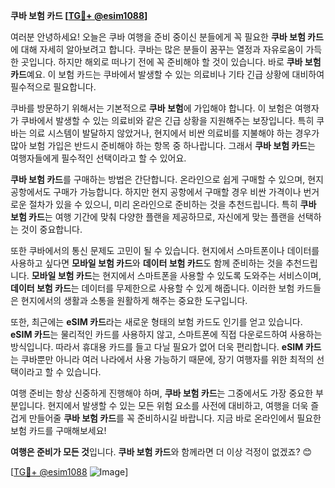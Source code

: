 **쿠바 보험 카드 [[TG💪+ @esim1088](https://t.me/s/esim1088)]**

여러분 안녕하세요! 오늘은 쿠바 여행을 준비 중이신 분들에게 꼭 필요한 **쿠바 보험 카드**에 대해 자세히 알아보려고 합니다. 쿠바는 많은 분들이 꿈꾸는 열정과 자유로움이 가득한 곳입니다. 하지만 해외로 떠나기 전에 꼭 준비해야 할 것이 있습니다. 바로 **쿠바 보험 카드**예요. 이 보험 카드는 쿠바에서 발생할 수 있는 의료비나 기타 긴급 상황에 대비하여 필수적으로 필요합니다.

쿠바를 방문하기 위해서는 기본적으로 **쿠바 보험**에 가입해야 합니다. 이 보험은 여행자가 쿠바에서 발생할 수 있는 의료비와 같은 긴급 상황을 지원해주는 보장입니다. 특히 쿠바는 의료 시스템이 발달하지 않았거나, 현지에서 비싼 의료비를 지불해야 하는 경우가 많아 보험 가입은 반드시 준비해야 하는 항목 중 하나랍니다. 그래서 **쿠바 보험 카드**는 여행자들에게 필수적인 선택이라고 할 수 있어요.

**쿠바 보험 카드**를 구매하는 방법은 간단합니다. 온라인으로 쉽게 구매할 수 있으며, 현지 공항에서도 구매가 가능합니다. 하지만 현지 공항에서 구매할 경우 비싼 가격이나 번거로운 절차가 있을 수 있으니, 미리 온라인으로 준비하는 것을 추천드립니다. 특히 **쿠바 보험 카드**는 여행 기간에 맞춰 다양한 플랜을 제공하므로, 자신에게 맞는 플랜을 선택하는 것이 중요합니다.

또한 쿠바에서의 통신 문제도 고민이 될 수 있습니다. 현지에서 스마트폰이나 데이터를 사용하고 싶다면 **모바일 보험 카드**와 **데이터 보험 카드**도 함께 준비하는 것을 추천드립니다. **모바일 보험 카드**는 현지에서 스마트폰을 사용할 수 있도록 도와주는 서비스이며, **데이터 보험 카드**는 데이터를 무제한으로 사용할 수 있게 해줍니다. 이러한 보험 카드들은 현지에서의 생활과 소통을 원활하게 해주는 중요한 도구입니다.

또한, 최근에는 **eSIM 카드**라는 새로운 형태의 보험 카드도 인기를 얻고 있습니다. **eSIM 카드**는 물리적인 카드를 사용하지 않고, 스마트폰에 직접 다운로드하여 사용하는 방식입니다. 따라서 휴대용 카드를 들고 다닐 필요가 없어 더욱 편리합니다. **eSIM 카드**는 쿠바뿐만 아니라 여러 나라에서 사용 가능하기 때문에, 장기 여행자를 위한 최적의 선택이라고 할 수 있습니다.

여행 준비는 항상 신중하게 진행해야 하며, **쿠바 보험 카드**는 그중에서도 가장 중요한 부분입니다. 현지에서 발생할 수 있는 모든 위험 요소를 사전에 대비하고, 여행을 더욱 즐겁게 만들어줄 **쿠바 보험 카드**를 꼭 준비하시길 바랍니다. 지금 바로 온라인에서 필요한 보험 카드를 구매해보세요!

**여행은 준비가 모든 것**입니다. **쿠바 보험 카드**와 함께라면 더 이상 걱정이 없겠죠? 😊

[[TG💪+ @esim1088](https://t.me/s/esim1088) ![Image](https://i.postimg.cc/Y0z9fWf4/image.png)]